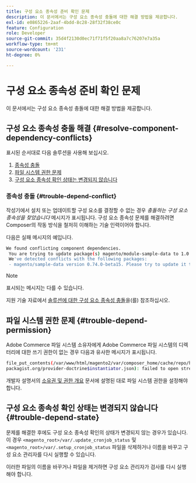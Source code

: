 ```yaml
---
title: 구성 요소 종속성 준비 확인 문제
description: 이 문서에서는 구성 요소 종속성 충돌에 대한 해결 방법을 제공합니다.
exl-id: e0865226-2aaf-4bdd-8c28-28f32f38ce0c
feature: Configuration
role: Developer
source-git-commit: 35d4f2130d0ec71f71f5f20aa8a7c76207e7a35a
workflow-type: tm+mt
source-wordcount: '231'
ht-degree: 0%

---
```


# 구성 요소 종속성 준비 확인 문제

이 문서에서는 구성 요소 종속성 충돌에 대한 해결 방법을 제공합니다.

## 구성 요소 종속성 충돌 해결 {#resolve-component-dependency-conflicts}

표시된 순서대로 다음 솔루션을 사용해 보십시오.

1. [종속성 충돌](#trouble-depend-conflict)
1. [파일 시스템 권한 문제](#trouble-depend-permission)
1. [구성 요소 종속성 확인 상태는 변경되지 않습니다](#trouble-depend-state)

### 종속성 충돌 {#trouble-depend-conflict}

작성기에서 설치 또는 업데이트할 구성 요소를 결정할 수 없는 경우 *충돌하는 구성 요소 종속성을 찾았습니다* 메시지가 표시됩니다. 구성 요소 종속성 문제를 해결하려면 Composer의 작동 방식을 철저히 이해하는 기술 인력이어야 합니다.

다음은 실패 메시지의 예입니다.

```bash
We found conflicting component dependencies.
 You are trying to update package(s) magento/module-sample-data to 1.0.0-beta
 We've detected conflicts with the following packages:
 - magento/sample-data version 0.74.0-beta15. Please try to update it to one of the following package versions: 0.74.0-beta16, 0.74.0-beta14, 0.74.0-beta13, 0.74.0-beta12, 0.74.0-beta11, 0.74.0-beta10, 0.74.0-beta9, 0.74.0-beta8, 0.74.0-beta7
```

>[!NOTE]
>
>표시되는 메시지는 다를 수 있습니다.

지원 기술 자료에서 [솔루션에 대한 구성 요소 종속성 충돌](/help/troubleshooting/miscellaneous/conflicting-component-dependencies.md)을(를) 참조하십시오.

## 파일 시스템 권한 문제 {#trouble-depend-permission}

Adobe Commerce 파일 시스템 소유자에게 Adobe Commerce 파일 시스템의 디렉터리에 대한 쓰기 권한이 없는 경우 다음과 유사한 메시지가 표시됩니다.

```bash
file_put_contents(/var/www/html/magento2/var/composer_home/cache/repo/https---
packagist.org/provider-doctrine$instantiator.json): failed to open stream: Permission denied
```

개발자 설명서의 [소유권 및 권한 개요](https://devdocs.magento.com/guides/v2.3/install-gde/prereq/file-sys-perms-over.html) 문서에 설명된 대로 파일 시스템 권한을 설정해야 합니다.

## 구성 요소 종속성 확인 상태는 변경되지 않습니다 {#trouble-depend-state}

문제를 해결한 후에도 구성 요소 종속성 확인의 상태가 변경되지 않는 경우가 있습니다. 이 경우 `<magento_root>/var/.update_cronjob_status` 및 `<magento_root>/var/.setup_cronjob_status` 파일을 삭제하거나 이름을 바꾸고 구성 요소 관리자를 다시 실행할 수 있습니다.

이러한 파일의 이름을 바꾸거나 파일을 제거하면 구성 요소 관리자가 검사를 다시 실행해야 합니다.
